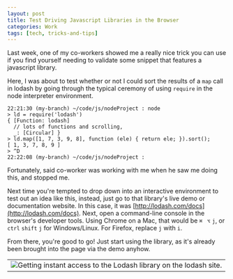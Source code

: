 ```yaml
---
layout: post
title: Test Driving Javascript Libraries in the Browser
categories: Work
tags: [tech, tricks-and-tips]
---
```


Last week, one of my co-workers showed me a really nice trick you can use if you find yourself needing to validate some snippet that features a javascript library.

Here, I was about to test whether or not I could sort the results of a `map` call in lodash by going through the typical ceremony of using `require` in the node interpreter environment.

```
22:21:30 (my-branch) ~/code/js/nodeProject : node
> ld = require('lodash')
{ [Function: lodash]
  // lots of functions and scrolling,
  _: [Circular] }
> ld.map([1, 7, 3, 9, 8], function (ele) { return ele; }).sort();
[ 1, 3, 7, 8, 9 ]
> ^D
22:22:08 (my-branch) ~/code/js/nodeProject :
```

Fortunately, said co-worker was working with me when he saw me doing this, and stopped me.

Next time you're tempted to drop down into an interactive environment to test out an idea like this, instead, just go to that library's live demo or documentation website. In this case, it was [http://lodash.com/docs](http://lodash.com/docs). Next, open a command-line console in the browser's developer tools. Using Chrome on a Mac, that would be `⌘` ` ⌥` `j`, or `ctrl` `shift` `j` for Windows/Linux. For Firefox, replace `j` with `i`.

From there, you're good to go! Just start using the library, as it's already been brought into the page via the demo anyhow.

<table>
 <tr>
  <td align="center">
   <img src="http://i.imgur.com/AOVniZC.png" alt="Getting instant access to the Lodash library on the lodash site."></img>
  </td>
 </tr>
</table>
